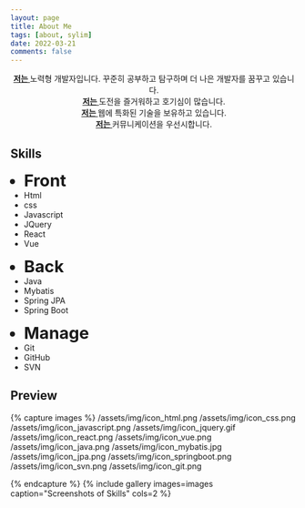 ```yaml
---
layout: page
title: About Me
tags: [about, sylim]
date: 2022-03-21
comments: false
---
```

    
<center>
	<a href="http://sylim95.github.io/"><b>저는 </b></a>노력형 개발자입니다. 꾸준히 공부하고 탐구하며 더 나은 개발자를 꿈꾸고 있습니다.<br>
	<a href="http://sylim95.github.io/"><b>저는 </b></a>도전을 즐거워하고 호기심이 많습니다.<br>
	<a href="http://sylim95.github.io/"><b>저는 </b></a>웹에 특화된 기술을 보유하고 있습니다.<br>
	<a href="http://sylim95.github.io/"><b>저는 </b></a>커뮤니케이션을 우선시합니다.
</center>

## Skills
<ul>
	<li style="font-weight: bold;font-size: 29px;">Front</li>  
	<li style="/* text-align: center; */">Html</li> 
	<li>css</li> 
	<li>Javascript</li> 
	<li>JQuery</li> 
	<li>React</li> 
	<li>Vue</li> 
</ul>
<ul>
	<li style="font-weight: bold;font-size: 29px;">Back</li>
	<li>Java</li> 
	<li>Mybatis</li> 
	<li>Spring JPA</li> 
	<li>Spring Boot</li> 
</ul>
<ul>
	<li style="font-weight: bold;font-size: 29px;">Manage</li>  
	<li>Git</li> 
	<li>GitHub</li> 
	<li>SVN</li>
</ul>
<ul style="float:none; clear:both;"></ul>


## Preview

{% capture images %}
    /assets/img/icon_html.png
    /assets/img/icon_css.png
    /assets/img/icon_javascript.png
    /assets/img/icon_jquery.gif
    /assets/img/icon_react.png
    /assets/img/icon_vue.png
    /assets/img/icon_java.png
    /assets/img/icon_mybatis.jpg
    /assets/img/icon_jpa.png
    /assets/img/icon_springboot.png
    /assets/img/icon_svn.png
    /assets/img/icon_git.png
    
    
{% endcapture %}
{% include gallery images=images caption="Screenshots of Skills" cols=2 %}
